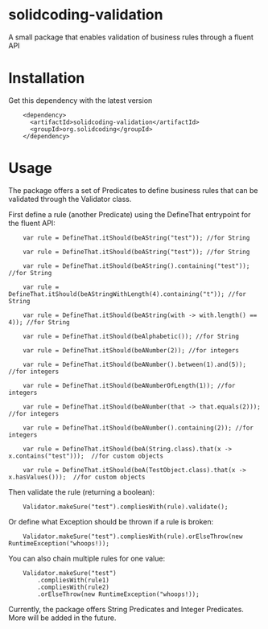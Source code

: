 # solidcoding-validation

A small package that enables validation of business rules through a fluent API

# Installation

Get this dependency with the latest version

```
    <dependency>
      <artifactId>solidcoding-validation</artifactId>
      <groupId>org.solidcoding</groupId>
    </dependency>
```

# Usage

The package offers a set of Predicates to define business rules that can be validated through the
Validator class.

First define a rule (another Predicate) using the DefineThat entrypoint for the fluent API:

```
    var rule = DefineThat.itShould(beAString("test")); //for String

    var rule = DefineThat.itShould(beAString("test")); //for String

    var rule = DefineThat.itShould(beAString().containing("test")); //for String

    var rule = DefineThat.itShould(beAStringWithLength(4).containing("t")); //for String

    var rule = DefineThat.itShould(beAString(with -> with.length() == 4)); //for String

    var rule = DefineThat.itShould(beAlphabetic()); //for String

    var rule = DefineThat.itShould(beANumber(2)); //for integers

    var rule = DefineThat.itShould(beANumber().between(1).and(5)); //for integers

    var rule = DefineThat.itShould(beANumberOfLength(1)); //for integers

    var rule = DefineThat.itShould(beANumber(that -> that.equals(2))); //for integers

    var rule = DefineThat.itShould(beANumber().containing(2)); //for integers

    var rule = DefineThat.itShould(beA(String.class).that(x -> x.contains("test")));  //for custom objects

    var rule = DefineThat.itShould(beA(TestObject.class).that(x -> x.hasValues()));  //for custom objects
```

Then validate the rule (returning a boolean):

```
    Validator.makeSure("test").compliesWith(rule).validate();
```

Or define what Exception should be thrown if a rule is broken:

```
    Validator.makeSure("test").compliesWith(rule).orElseThrow(new RuntimeException("whoops!));
```

You can also chain multiple rules for one value:

```
    Validator.makeSure("test")
        .compliesWith(rule1)
        .compliesWith(rule2)
        .orElseThrow(new RuntimeException("whoops!));
```

Currently, the package offers String Predicates and Integer Predicates. More will be added in the
future.